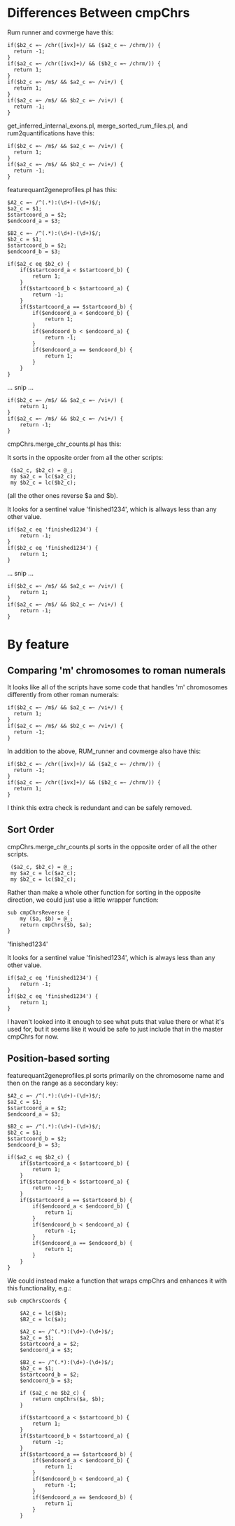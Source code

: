 Differences Between cmpChrs
===========================

Rum runner and covmerge have this:

    if($b2_c =~ /chr([ivx]+)/ && ($a2_c =~ /chrm/)) {
      return -1;
    }
    if($a2_c =~ /chr([ivx]+)/ && ($b2_c =~ /chrm/)) {
      return 1;
    }
    if($b2_c =~ /m$/ && $a2_c =~ /vi+/) {
      return 1;
    }
    if($a2_c =~ /m$/ && $b2_c =~ /vi+/) {
      return -1;
    }

get_inferred_internal_exons.pl, merge_sorted_rum_files.pl, and rum2quantifications have this:

    if($b2_c =~ /m$/ && $a2_c =~ /vi+/) {
      return 1;
    }
    if($a2_c =~ /m$/ && $b2_c =~ /vi+/) {
      return -1;
    }


featurequant2geneprofiles.pl  has this:

    $A2_c =~ /^(.*):(\d+)-(\d+)$/;
    $a2_c = $1;
    $startcoord_a = $2;
    $endcoord_a = $3;

    $B2_c =~ /^(.*):(\d+)-(\d+)$/;
    $b2_c = $1;
    $startcoord_b = $2;
    $endcoord_b = $3;

    if($a2_c eq $b2_c) {
        if($startcoord_a < $startcoord_b) {
            return 1;
        }
        if($startcoord_b < $startcoord_a) {
            return -1;
        }
        if($startcoord_a == $startcoord_b) {
            if($endcoord_a < $endcoord_b) {
                return 1;
            }
            if($endcoord_b < $endcoord_a) {
                return -1;
            }
            if($endcoord_a == $endcoord_b) {
                return 1;
            }
        }
    }


... snip ...


    if($b2_c =~ /m$/ && $a2_c =~ /vi+/) {
        return 1;
    }
    if($a2_c =~ /m$/ && $b2_c =~ /vi+/) {
        return -1;
    }
    
cmpChrs.merge_chr_counts.pl has this:

It sorts in the opposite order from all the other scripts:

     ($a2_c, $b2_c) = @_;
     my $a2_c = lc($a2_c);
     my $b2_c = lc($b2_c);
     
(all the other ones reverse $a and $b). 

It looks for a sentinel value 'finished1234', which is allways less than any other value.

    if($a2_c eq 'finished1234') {
        return -1;
    }
    if($b2_c eq 'finished1234') {
        return 1;
    }

... snip ...

    if($b2_c =~ /m$/ && $a2_c =~ /vi+/) {
        return 1;
    }
    if($a2_c =~ /m$/ && $b2_c =~ /vi+/) {
        return -1;
    }



By feature
==========


Comparing 'm' chromosomes to roman numerals
-------------------------------------------

It looks like all of the scripts have some code that handles 'm' chromosomes differently from other roman numerals:

    if($b2_c =~ /m$/ && $a2_c =~ /vi+/) {
      return 1;
    }
    if($a2_c =~ /m$/ && $b2_c =~ /vi+/) {
      return -1;
    }

In addition to the above, RUM_runner and covmerge also have this:

    if($b2_c =~ /chr([ivx]+)/ && ($a2_c =~ /chrm/)) {
      return -1;
    }
    if($a2_c =~ /chr([ivx]+)/ && ($b2_c =~ /chrm/)) {
      return 1;
    }

I think this extra check is redundant and can be safely removed.

Sort Order
----------
cmpChrs.merge_chr_counts.pl sorts in the opposite order of all the other scripts.

     ($a2_c, $b2_c) = @_;
     my $a2_c = lc($a2_c);
     my $b2_c = lc($b2_c);
     
Rather than make a whole other function for sorting in the opposite direction, we could just use a little wrapper function:

    sub cmpChrsReverse {
        my ($a, $b) = @_;
        return cmpChrs($b, $a);
    }

'finished1234'

It looks for a sentinel value 'finished1234', which is always less than any other value.

    if($a2_c eq 'finished1234') {
        return -1;
    }
    if($b2_c eq 'finished1234') {
        return 1;
    }

I haven't looked into it enough to see what puts that value there or what it's used for, but it seems like it would be safe to just include that in the master cmpChrs for now.

Position-based sorting
----------------------

featurequant2geneprofiles.pl sorts primarily on the chromosome name and then on the range as a secondary key:

    $A2_c =~ /^(.*):(\d+)-(\d+)$/;
    $a2_c = $1;
    $startcoord_a = $2;
    $endcoord_a = $3;

    $B2_c =~ /^(.*):(\d+)-(\d+)$/;
    $b2_c = $1;
    $startcoord_b = $2;
    $endcoord_b = $3;

    if($a2_c eq $b2_c) {
        if($startcoord_a < $startcoord_b) {
            return 1;
        }
        if($startcoord_b < $startcoord_a) {
            return -1;
        }
        if($startcoord_a == $startcoord_b) {
            if($endcoord_a < $endcoord_b) {
                return 1;
            }
            if($endcoord_b < $endcoord_a) {
                return -1;
            }
            if($endcoord_a == $endcoord_b) {
                return 1;
            }
        }
    }

We could instead make a function that wraps cmpChrs and enhances it with this functionality, e.g.:

    sub cmpChrsCoords {
    
        $A2_c = lc($b);
        $B2_c = lc($a);

        $A2_c =~ /^(.*):(\d+)-(\d+)$/;
        $a2_c = $1;
        $startcoord_a = $2;
        $endcoord_a = $3;

        $B2_c =~ /^(.*):(\d+)-(\d+)$/;
        $b2_c = $1;
        $startcoord_b = $2;
        $endcoord_b = $3;

        if ($a2_c ne $b2_c) {
            return cmpChrs($a, $b);
        }

        if($startcoord_a < $startcoord_b) {
            return 1;
        }
        if($startcoord_b < $startcoord_a) {
            return -1;
        }
        if($startcoord_a == $startcoord_b) {
            if($endcoord_a < $endcoord_b) {
                return 1;
            }
            if($endcoord_b < $endcoord_a) {
                return -1;
            }
            if($endcoord_a == $endcoord_b) {
                return 1;
            }
        }

     

